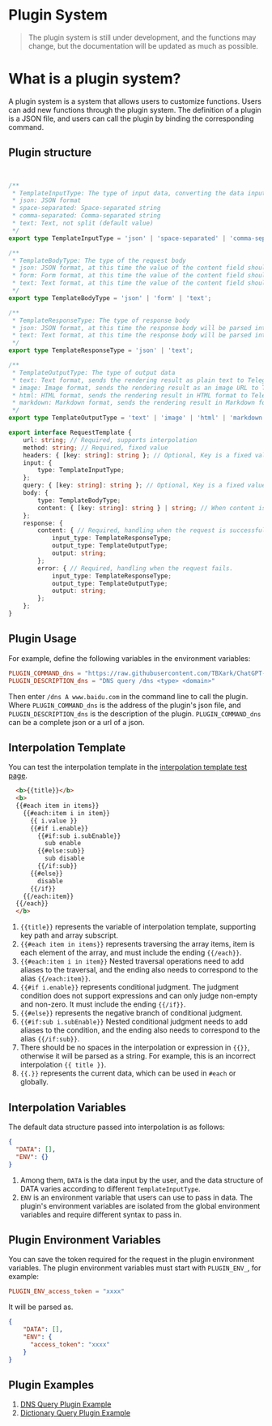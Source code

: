 # Plugin System

> The plugin system is still under development, and the functions may change, but the documentation will be updated as much as possible.


# What is a plugin system?

A plugin system is a system that allows users to customize functions. Users can add new functions through the plugin system. The definition of a plugin is a JSON file, and users can call the plugin by binding the corresponding command.


## Plugin structure

```typescript


/**
 * TemplateInputType: The type of input data, converting the data input from Telegram into the corresponding data type
 * json: JSON format
 * space-separated: Space-separated string
 * comma-separated: Comma-separated string
 * text: Text, not split (default value)
 */
export type TemplateInputType = 'json' | 'space-separated' | 'comma-separated' | 'text';

/**
 * TemplateBodyType: The type of the request body
 * json: JSON format, at this time the value of the content field should be an object, where the key is a fixed value, and the value supports interpolation
 * form: Form format, at this time the value of the content field should be an object, where the key is a fixed value, and the value supports interpolation
 * text: Text format, at this time the value of the content field should be a string, supporting interpolation
 */
export type TemplateBodyType = 'json' | 'form' | 'text';

/**
 * TemplateResponseType: The type of response body
 * json: JSON format, at this time the response body will be parsed into JSON format and passed to the next template for rendering
 * text: Text format, at this time the response body will be parsed into text format and passed to the next template for rendering
 */
export type TemplateResponseType = 'json' | 'text';

/**
 * TemplateOutputType: The type of output data
 * text: Text format, sends the rendering result as plain text to Telegram
 * image: Image format, sends the rendering result as an image URL to Telegram
 * html: HTML format, sends the rendering result in HTML format to Telegram
 * markdown: Markdown format, sends the rendering result in Markdown format to Telegram
 */
export type TemplateOutputType = 'text' | 'image' | 'html' | 'markdown';

export interface RequestTemplate {
    url: string; // Required, supports interpolation
    method: string; // Required, fixed value
    headers: { [key: string]: string }; // Optional, Key is a fixed value, Value supports interpolation.
    input: {
        type: TemplateInputType;
    };
    query: { [key: string]: string }; // Optional, Key is a fixed value, Value supports interpolation.
    body: {
        type: TemplateBodyType;
        content: { [key: string]: string } | string; // When content is an object, Key is a fixed value, and Value supports interpolation. When content is a string, it supports interpolation.
    };
    response: {
        content: { // Required, handling when the request is successful.
            input_type: TemplateResponseType;
            output_type: TemplateOutputType;
            output: string;
        };
        error: { // Required, handling when the request fails.
            input_type: TemplateResponseType;
            output_type: TemplateOutputType;
            output: string;
        };
    };
}
```


## Plugin Usage

For example, define the following variables in the environment variables:

```toml
PLUGIN_COMMAND_dns = "https://raw.githubusercontent.com/TBXark/ChatGPT-Telegram-Workers/dev/plugins/dns.json"
PLUGIN_DESCRIPTION_dns = "DNS query /dns <type> <domain>"
```

Then enter `/dns A www.baidu.com` in the command line to call the plugin.
Where `PLUGIN_COMMAND_dns` is the address of the plugin's json file, and `PLUGIN_DESCRIPTION_dns` is the description of the plugin.
`PLUGIN_COMMAND_dns` can be a complete json or a url of a json.


## Interpolation Template

You can test the interpolation template in the [interpolation template test page](https://interpolate-test.pages.dev).

```html
  <b>{{title}}</b>
  <b>
  {{#each item in items}}
    {{#each:item i in item}}
      {{ i.value }}
      {{#if i.enable}}
        {{#if:sub i.subEnable}}
          sub enable
        {{#else:sub}}
          sub disable
        {{/if:sub}}
      {{#else}}
        disable
      {{/if}}
    {{/each:item}}
  {{/each}}
  </b>
```

1. `{{title}}` represents the variable of interpolation template, supporting key path and array subscript.
2. `{{#each item in items}}` represents traversing the array items, item is each element of the array, and must include the ending `{{/each}}`.
3. `{{#each:item i in item}}` Nested traversal operations need to add aliases to the traversal, and the ending also needs to correspond to the alias `{{/each:item}}`.
4. `{{#if i.enable}}` represents conditional judgment. The judgment condition does not support expressions and can only judge non-empty and non-zero. It must include the ending `{{/if}}`.
5. `{{#else}}` represents the negative branch of conditional judgment.
6. `{{#if:sub i.subEnable}}` Nested conditional judgment needs to add aliases to the condition, and the ending also needs to correspond to the alias `{{/if:sub}}`.
7. There should be no spaces in the interpolation or expression in `{{}}`, otherwise it will be parsed as a string. For example, this is an incorrect interpolation `{{ title }}`.
8. `{{.}}` represents the current data, which can be used in `#each` or globally.


## Interpolation Variables

The default data structure passed into interpolation is as follows:

```json
{
  "DATA": [],
  "ENV": {}
}
```

1. Among them, `DATA` is the data input by the user, and the data structure of DATA varies according to different `TemplateInputType`.
2. `ENV` is an environment variable that users can use to pass in data. The plugin's environment variables are isolated from the global environment variables and require different syntax to pass in.


## Plugin Environment Variables

You can save the token required for the request in the plugin environment variables. The plugin environment variables must start with `PLUGIN_ENV_`, for example:
```toml
PLUGIN_ENV_access_token = "xxxx"
```

It will be parsed as.

```json
{
    "DATA": [],
    "ENV": {
      "access_token": "xxxx"
    }
}
```


## Plugin Examples

1. [DNS Query Plugin Example](dns.json)
2. [Dictionary Query Plugin Example](dicten.json)

